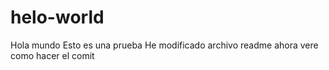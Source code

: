 # helo-world
Hola mundo
Esto es una prueba
He modificado archivo readme
ahora vere como hacer el comit
